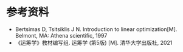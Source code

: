 # 参考资料

* Bertsimas D, Tsitsiklis J N. Introduction to linear optimization\[M]. Belmont, MA: Athena scientific, 1997
* 《运筹学》教材编写组. 运筹学 (第5版) \[M]. 清华大学出版社, 2021
